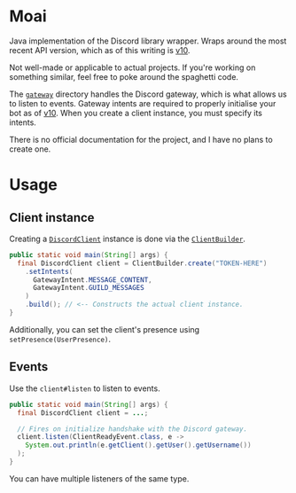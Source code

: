 # Moai
Java implementation of the Discord library wrapper. Wraps around the most recent API version, which as of this writing is [v10](https://discord.com/developers/docs/intro).

Not well-made or applicable to actual projects. If you're working on something similar, feel free to poke around the spaghetti code.

The [`gateway`](src/main/java/io/github/quzacks/maoi/gateway) directory handles the Discord gateway, which is what allows us to listen to events. Gateway intents are required to properly initialise your bot as of [v10](https://discord.com/developers/docs/intro). When you create a client instance, you must specify its intents.

There is no official documentation for the project, and I have no plans to create one.

# Usage

## Client instance

Creating a [`DiscordClient`](src/main/java/io/github/quzacks/maoi/DiscordClient.java) instance is done via the [`ClientBuilder`](src/main/java/io/github/quzacks/maoi/ClientBuilder.java).

```java
public static void main(String[] args) {
  final DiscordClient client = ClientBuilder.create("TOKEN-HERE")
    .setIntents(
      GatewayIntent.MESSAGE_CONTENT,
      GatewayIntent.GUILD_MESSAGES
    )
    .build(); // <-- Constructs the actual client instance.
}
```

Additionally, you can set the client's presence using `setPresence(UserPresence)`.

## Events

Use the `client#listen` to listen to events.

```java
public static void main(String[] args) {
  final DiscordClient client = ...;

  // Fires on initialize handshake with the Discord gateway.
  client.listen(ClientReadyEvent.class, e -> 
    System.out.println(e.getClient().getUser().getUsername())
  );
}
```

You can have multiple listeners of the same type.

